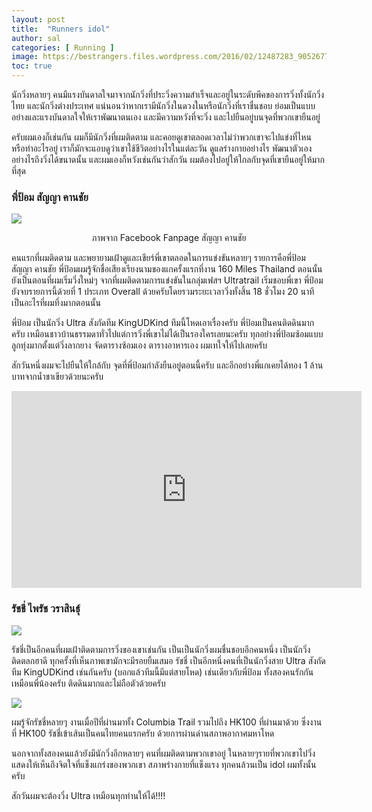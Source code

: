 ```yaml
---
layout: post
title:  "Runners idol"
author: sal
categories: [ Running ]
image: https://bestrangers.files.wordpress.com/2016/02/12487283_905267789569608_1286800328184109617_o.jpg
toc: true
---
```


นักวิ่งหลายๆ คนมีแรงบันดาลใจมาจากนักวิ่งที่ประวิ่งความสำเร็จและอยู่ในระดับพีคของการวิ่งทั้งนักวิ่งไทย และนักวิ่งต่างประเทศ แน่นอนว่าหากเรามีนักวิ่งในดวงในหรือนักวิ่งที่เราชื่นชอบ ย่อมเป็นแบบอย่างและแรงบันดาลใจให้เราพัฒนาตนเอง และมีความหวังที่จะวิ่ง และไปยืนอยู่บนจุดที่พวกเขายืนอยู่

ครับผมเองก็เช่นกัน ผมก็มีนักวิ่งที่ผมติดตาม และคอยดูเขาตลอดเวลาไม่ว่าพวกเขาจะไปแข่งที่ไหน หรือทำอะไรอยู่ เราก็มักจะแอบดูว่าเขาใช้ชีวิตอย่างไรในแต่ละวัน ดูแลร่างกายอย่างไร พัฒนาตัวเองอย่างไรถึงวิ่งได้ขนาดนั้น และผมเองก็หวังเช่นกันว่าสักวัน ผมต้องไปอยู่ให้ใกลกับจุดที่เขายืนอยู่ให้มากที่สุด

### พี่ป้อม สัญญา คานชัย

<img src="https://bestrangers.files.wordpress.com/2016/02/12743617_923560911073629_6771067983204761681_n.jpg?w=724&zoom=2"><center>ภาพจาก Facebook Fanpage สัญญา คานชัย</center>

คนแรกที่ผมติดตาม และพยายามเฝ้าดูและเชียร์พี่เขาตลอดในการแข่งขันหลายๆ รายการคือพี่ป้อม สัญญา คานชัย พี่ป้อมผมรู้จักชื่อเสียงเรียงนามของแกครั้งแรกที่งาน 160 Miles Thailand ตอนนั้นยังเป็นตอนที่ผมเริ่มวิ่งใหม่ๆ จากที่ผมติดตามการแข่งขันในกลุ่มเฟสฯ Ultratrail เริ่มชอบพี่เขา พี่ป้อมยังจบรายการนี้ด้วยที่ 1 ประเภท Overall ด้วยครับโดยรวมระยะเวลาวิ่งทั้งสิ้น 18 ชั่วโมง 20 นาที เป็นอะไรที่ผมทึ่งมากตอนนั้น

พี่ป้อม เป็นนักวิ่ง Ultra สังกัดทีม KingUDKind ทีมนี้โหดเอาเรื่องครับ พี่ป้อมเป็นคนติดดินมากครับ เหมือนชาวบ้านธรรมดาทั่วไปแต่การวิ่งพี่เขาไม่ได้เป็นรองใครเลยนะครับ ทุกอย่างพี่ป้อมซ้อมแบบลูกทุ่งมากตั้งแต่วิ่งลากยาง จัดตารางซ้อมเอง ตารางอาหารเอง ผมเทใจให้ไปเลยครับ

สักวันหนึ่งผมจะไปยืนให้ใกล้กับ จุดที่พี่ป้อมกำลังยืนอยู่ตอนนี้ครับ และอีกอย่างพี่แกเคยได้ทอง 1 ล้านบาทจากน้ำชาเขียวด้วยนะครับ

<iframe width="560" height="315" src="https://www.youtube.com/embed/U9ihdRAhJ08" frameborder="0" allow="accelerometer; autoplay; encrypted-media; gyroscope; picture-in-picture" allowfullscreen></iframe>

### รัชชี่ ไพรัช วราสินธุ์

<img src="https://bestrangers.files.wordpress.com/2016/02/12339520_1659397034342653_8631950049511566147_o1.jpg?w=724&zoom=2">

รัชชี่เป็นอีกคนที่ผมเฝ้าติดตามการวิ่งของเขาเช่นกัน เป็นเป็นนักวิ่งผมชื่นชอบอีกคนหนึ่ง เป็นนักวิ่งติดตลกฮาดี ทุกครั้งที่เห็นภาพเขามักจะมีรอยยิ้มเสมอ รัชชี่ เป็นอีกหนึ่งคนที่เป็นนักวิ่งสาย Ultra สังกัดทีม KingUDKind เช่นกันครับ (บอกแล้วทีมนี้มีแต่สายโหด) เช่นเดียวกับพี่ป้อม ทั้งสองคนรักกันเหมือนพี่น้องครับ ติดดินมากและไม่ถือตัวด้วยครับ

<img src="https://bestrangers.files.wordpress.com/2016/02/12705166_919941008102286_7416891161477667501_n.jpg?w=724&zoom=2">

ผมรู้จักรัชชี่หลายๆ งานเมื่อปีที่ผ่านมาทั้ง Columbia Trail รวมไปถึง HK100 ที่ผ่านมาด้วย ซึ่งงานที่ HK100 รัชชี่เข้าเส้นเป็นคนไทยคนแรกครับ ด้วยการผ่านด่านสภาพอากาศมหาโหด

นอกจากทั้งสองคนแล้วยังมีนักวิ่งอีกหลายๆ คนที่ผมติดตามพวกเขาอยู่ ในหลายๆรายที่พวกเขาไปวิ่งแสดงให้เห็นถึงจิตใจที่แข็งแกร่งของพวกเขา สภาพร่างกายที่แข็งแรง ทุกคนล้วนเป็น idol ผมทั้งนั้นครับ

สักวันผมจะต้องวิ่ง Ultra เหมือนทุกท่านให้ได้!!!!